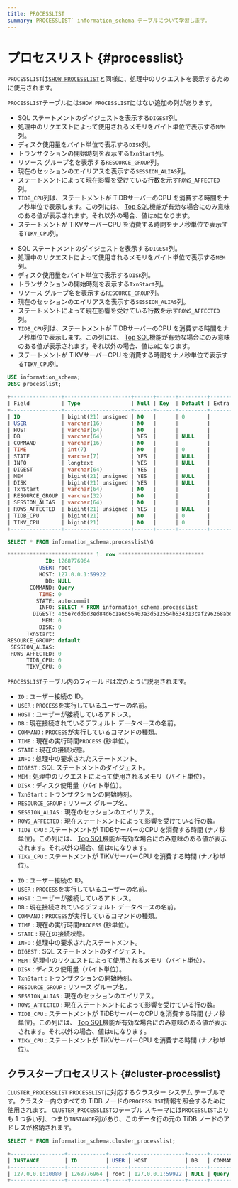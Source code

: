 ```yaml
---
title: PROCESSLIST
summary: PROCESSLIST` information_schema テーブルについて学習します。
---
```


# プロセスリスト {#processlist}

`PROCESSLIST`は[`SHOW PROCESSLIST`](/sql-statements/sql-statement-show-processlist.md)と同様に、処理中のリクエストを表示するために使用されます。

`PROCESSLIST`テーブルには`SHOW PROCESSLIST`にはない追加の列があります。

<CustomContent platform="tidb">

-   SQL ステートメントのダイジェストを表示する`DIGEST`列。
-   処理中のリクエストによって使用されるメモリをバイト単位で表示する`MEM`列。
-   ディスク使用量をバイト単位で表示する`DISK`列。
-   トランザクションの開始時刻を表示する`TxnStart`列。
-   リソース グループ名を表示する`RESOURCE_GROUP`列。
-   現在のセッションのエイリアスを表示する`SESSION_ALIAS`列。
-   ステートメントによって現在影響を受けている行数を示す`ROWS_AFFECTED`列。
-   `TIDB_CPU`列は、ステートメントが TiDBサーバーのCPU を消費する時間をナノ秒単位で表示します。この列には、 [Top SQL](/dashboard/top-sql.md)機能が有効な場合にのみ意味のある値が表示されます。それ以外の場合、値は`0`になります。
-   ステートメントが TiKVサーバーCPU を消費する時間をナノ秒単位で表示する`TIKV_CPU`列。

</CustomContent>

<CustomContent platform="tidb-cloud">

-   SQL ステートメントのダイジェストを表示する`DIGEST`列。
-   処理中のリクエストによって使用されるメモリをバイト単位で表示する`MEM`列。
-   ディスク使用量をバイト単位で表示する`DISK`列。
-   トランザクションの開始時刻を表示する`TxnStart`列。
-   リソース グループ名を表示する`RESOURCE_GROUP`列。
-   現在のセッションのエイリアスを表示する`SESSION_ALIAS`列。
-   ステートメントによって現在影響を受けている行数を示す`ROWS_AFFECTED`列。
-   `TIDB_CPU`列は、ステートメントが TiDBサーバーのCPU を消費する時間をナノ秒単位で表示します。この列には、 [Top SQL](https://docs.pingcap.com/tidb/stable/top-sql)機能が有効な場合にのみ意味のある値が表示されます。それ以外の場合、値は`0`になります。
-   ステートメントが TiKVサーバーCPU を消費する時間をナノ秒単位で表示する`TIKV_CPU`列。

</CustomContent>

```sql
USE information_schema;
DESC processlist;
```

```sql
+----------------+---------------------+------+------+---------+-------+
| Field          | Type                | Null | Key  | Default | Extra |
+----------------+---------------------+------+------+---------+-------+
| ID             | bigint(21) unsigned | NO   |      | 0       |       |
| USER           | varchar(16)         | NO   |      |         |       |
| HOST           | varchar(64)         | NO   |      |         |       |
| DB             | varchar(64)         | YES  |      | NULL    |       |
| COMMAND        | varchar(16)         | NO   |      |         |       |
| TIME           | int(7)              | NO   |      | 0       |       |
| STATE          | varchar(7)          | YES  |      | NULL    |       |
| INFO           | longtext            | YES  |      | NULL    |       |
| DIGEST         | varchar(64)         | YES  |      |         |       |
| MEM            | bigint(21) unsigned | YES  |      | NULL    |       |
| DISK           | bigint(21) unsigned | YES  |      | NULL    |       |
| TxnStart       | varchar(64)         | NO   |      |         |       |
| RESOURCE_GROUP | varchar(32)         | NO   |      |         |       |
| SESSION_ALIAS  | varchar(64)         | NO   |      |         |       |
| ROWS_AFFECTED  | bigint(21) unsigned | YES  |      | NULL    |       |
| TIDB_CPU       | bigint(21)          | NO   |      | 0       |       |
| TIKV_CPU       | bigint(21)          | NO   |      | 0       |       |
+----------------+---------------------+------+------+---------+-------+
```

```sql
SELECT * FROM information_schema.processlist\G
```

```sql
*************************** 1. row ***************************
            ID: 1268776964
          USER: root
          HOST: 127.0.0.1:59922
            DB: NULL
       COMMAND: Query
          TIME: 0
         STATE: autocommit
          INFO: SELECT * FROM information_schema.processlist
        DIGEST: 4b5e7cdd5d3ed84d6c1a6d56403a3d512554b534313caf296268abdec1c9ea99
           MEM: 0
          DISK: 0
      TxnStart:
RESOURCE_GROUP: default
 SESSION_ALIAS:
 ROWS_AFFECTED: 0
      TIDB_CPU: 0
      TIKV_CPU: 0
```

`PROCESSLIST`テーブル内のフィールドは次のように説明されます。

<CustomContent platform="tidb">

-   `ID` : ユーザー接続の ID。
-   `USER` : `PROCESS`を実行しているユーザーの名前。
-   `HOST` : ユーザーが接続しているアドレス。
-   `DB` : 現在接続されているデフォルト データベースの名前。
-   `COMMAND` : `PROCESS`が実行しているコマンドの種類。
-   `TIME` : 現在の実行時間`PROCESS` (秒単位)。
-   `STATE` : 現在の接続状態。
-   `INFO` : 処理中の要求されたステートメント。
-   `DIGEST` : SQL ステートメントのダイジェスト。
-   `MEM` : 処理中のリクエストによって使用されるメモリ（バイト単位）。
-   `DISK` : ディスク使用量（バイト単位）。
-   `TxnStart` : トランザクションの開始時刻。
-   `RESOURCE_GROUP` : リソース グループ名。
-   `SESSION_ALIAS` : 現在のセッションのエイリアス。
-   `ROWS_AFFECTED` : 現在ステートメントによって影響を受けている行の数。
-   `TIDB_CPU` : ステートメントが TiDBサーバーのCPU を消費する時間 (ナノ秒単位)。この列には、 [Top SQL](/dashboard/top-sql.md)機能が有効な場合にのみ意味のある値が表示されます。それ以外の場合、値は`0`になります。
-   `TIKV_CPU` : ステートメントが TiKVサーバーCPU を消費する時間 (ナノ秒単位)。

</CustomContent>

<CustomContent platform="tidb-cloud">

-   `ID` : ユーザー接続の ID。
-   `USER` : `PROCESS`を実行しているユーザーの名前。
-   `HOST` : ユーザーが接続しているアドレス。
-   `DB` : 現在接続されているデフォルト データベースの名前。
-   `COMMAND` : `PROCESS`が実行しているコマンドの種類。
-   `TIME` : 現在の実行時間`PROCESS` (秒単位)。
-   `STATE` : 現在の接続状態。
-   `INFO` : 処理中の要求されたステートメント。
-   `DIGEST` : SQL ステートメントのダイジェスト。
-   `MEM` : 処理中のリクエストによって使用されるメモリ（バイト単位）。
-   `DISK` : ディスク使用量（バイト単位）。
-   `TxnStart` : トランザクションの開始時刻。
-   `RESOURCE_GROUP` : リソース グループ名。
-   `SESSION_ALIAS` : 現在のセッションのエイリアス。
-   `ROWS_AFFECTED` : 現在ステートメントによって影響を受けている行の数。
-   `TIDB_CPU` : ステートメントが TiDBサーバーのCPU を消費する時間 (ナノ秒単位)。この列には、 [Top SQL](https://docs.pingcap.com/tidb/stable/top-sql)機能が有効な場合にのみ意味のある値が表示されます。それ以外の場合、値は`0`になります。
-   `TIKV_CPU` : ステートメントが TiKVサーバーCPU を消費する時間 (ナノ秒単位)。

</CustomContent>

## クラスタープロセスリスト {#cluster-processlist}

`CLUSTER_PROCESSLIST` `PROCESSLIST`に対応するクラスター システム テーブルです。クラスター内のすべての TiDB ノードの`PROCESSLIST`情報を照会するために使用されます。 `CLUSTER_PROCESSLIST`のテーブル スキーマには`PROCESSLIST`よりも 1 つ多い列、つまり`INSTANCE`列があり、このデータ行の元の TiDB ノードのアドレスが格納されます。

```sql
SELECT * FROM information_schema.cluster_processlist;
```

```sql
+-----------------+------------+------+-----------------+------+---------+------+------------+------------------------------------------------------+------------------------------------------------------------------+------+------+----------------------------------------+----------------+---------------+---------------+----------+----------+
| INSTANCE        | ID         | USER | HOST            | DB   | COMMAND | TIME | STATE      | INFO                                                 | DIGEST                                                           | MEM  | DISK | TxnStart                               | RESOURCE_GROUP | SESSION_ALIAS | ROWS_AFFECTED | TIDB_CPU | TIKV_CPU |
+-----------------+------------+------+-----------------+------+---------+------+------------+------------------------------------------------------+------------------------------------------------------------------+------+------+----------------------------------------+----------------+---------------+---------------+----------+----------+
| 127.0.0.1:10080 | 1268776964 | root | 127.0.0.1:59922 | NULL | Query   |    0 | autocommit | SELECT * FROM information_schema.cluster_processlist | b1e38e59fbbc3e2b35546db5c8053040db989a497ac6cd71ff8dd4394395701a |    0 |    0 | 07-29 12:39:24.282(451471727468740609) | default        |               |             0 |        0 |        0 |
+-----------------+------------+------+-----------------+------+---------+------+------------+------------------------------------------------------+------------------------------------------------------------------+------+------+----------------------------------------+----------------+---------------+---------------+----------+----------+
```
